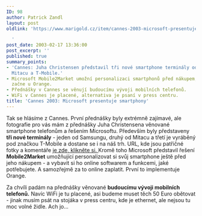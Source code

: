 ```yaml
---
ID: 98
author: Patrick Zandl
layout: post
oldlink: 'https://www.marigold.cz/item/cannes-2003-microsoft-presentuje-smartphony

  '
post_date: 2003-02-17 13:36:00
post_excerpt: ''
published: true
summary_points:
- 'Cannes: Juha Christensen představil tři nové smartphone terminály od Samsungu,
  Mitacu a T-Mobile.'
- Microsoft Mobile2Market umožní personalizaci smartphonů před nákupem, implementace
  začne u Orange.
- Přednášky v Cannes se věnují budoucímu vývoji mobilních telefonů.
- WiFi v Cannes je placené, alternativa je psaní v press centru.
title: 'Cannes 2003: Microsoft presentuje smartphony'
---
```


<p>
Tak se hlásíme z Cannes. První přednášky byly extrémně zajímavé, ale fotografie pro vás mám z přednášky Juha Christensena věnované smartphone telefonům a řešením Microsoftu. Především byly představeny <STRONG>tři nové terminály</STRONG> - jeden od Samsungu, druhý od Mitacu a třetí je vyráběný pod značkou T-Mobile a dostane se i na náš trh. URL, kde jsou patřičné fotky a komentáře <A href="http://tangero.me.cz/cannes2003/mssmartphone/" target=_blank>je zde, klikněte si. </A>Kromě toho Microsoft představil řešení <STRONG>Mobile2Market</STRONG> umožňující personalizovat si svůj smartphone ještě před jeho nákupem - a vybavit si ho online softwarem a funkcemi, jaké potřebujete. A samozřejmě za to online zaplatit. První to implementuje Orange. </p>

<p>
Za chvíli padám na přednášky věnované <STRONG>budoucímu vývoji mobilních telefonů.</STRONG> Navíc WiFi je tu placené, asi budeme muset těch 50 Euro obětovat - jinak musím psát na stojáka v press centru, kde je ethernet, ale nejsou tu moc volné židle. Ach jo...</p>